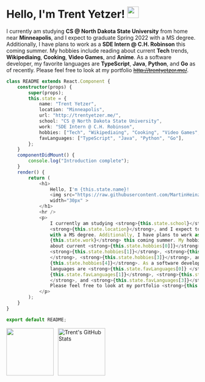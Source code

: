 
# Hello, I'm Trent Yetzer! <img src="https://raw.githubusercontent.com/MartinHeinz/MartinHeinz/master/wave.gif" width="30px">

I currently am studying **CS @ North Dakota State University** from home near **Minneapolis**, and I expect to graduate Spring 2022 with a MS degree. Additionally, I have plans to work as a **SDE Intern @ C.H. Robinson** this coming summer. My hobbies include reading about current **Tech** trends, **Wikipediaing**, **Cooking**, **Video Games**, and **Anime**.  As a software developer, my favorite languages are **TypeScript**, **Java**, **Python**, and **Go** as of recently. Please feel free to look at my portfolio ~~http://trentyetzer.me/~~.

```TypeScript
class README extends React.Component {
	constructor(props) {
		super(props);
		this.state = {
			name: "Trent Yetzer",
			location: "Minneapolis",
			url: "http://trentyetzer.me/",
			school: "CS @ North Dakota State University",
			work: "SDE Intern @ C.H. Robinson",
			hobbies: ["Tech", "Wikipediaing", "Cooking", "Video Games", "Anime"],
			favLanguages: ["TypeScript", "Java", "Python", "Go"],
		};
	}
	componentDidMount() {
		console.log("Introduction complete");
	}
	render() {
		return (
			<h1>
				Hello, I'm {this.state.name}! 
				<img src="https://raw.githubusercontent.com/MartinHeinz/MartinHeinz/master/wave.gif" 
				width="30px" >
			</h1>
			<hr />
			<p>
				I currently am studying <strong>{this.state.school}</strong> from home near
				<strong>{this.state.location}</strong>, and I expect to graduate Spring 2022 
				with a MS degree. Additionally, I have plans to work as a <strong>
				{this.state.work}</strong> this coming summer. My hobbies include reading 
				about current <strong>{this.state.hobbies[0]]}</strong> trends,
				<strong>{this.state.hobbies[1]}</strong>, <strong>{this.state.hobbies[2]}
				</strong>, <strong>{this.state.hobbies[3]}</strong>, and <strong>
				{this.state.hobbies[4]}</strong>. As a software developer, my favorite 
				languages are <strong>{this.state.favLanguages[0]} </strong>, <strong>
				{this.state.favLanguages[1]}</strong>, <strong>{this.state.favLanguages[2]}
				</strong>, and <strong>{this.state.favLanguages[3]}</strong> as of recently. 
				Please feel free to look at my portfolio <strong>{this.state.url}</strong>
			</p>
		);
	}
}

export default README;
```

<a href="https://github.com/TrentYetzer">
  <img height="124" align="left" src="https://github-readme-stats.vercel.app/api/top-langs/?username=TrentYetzer&layout=compact&theme=nord&hide=HTML,CSS,Processing,SCSS&langs_count=6" />
</a>
&nbsp;
<a href="https://github.com/TrentYetzer">
  <img height="124" align="center" src="https://github-readme-stats.vercel.app/api?username=TrentYetzer&theme=nord&count_private=true&hide=issues&show_icons=true&line_height=20" alt="Trent's GitHub Stats" />
</a>
